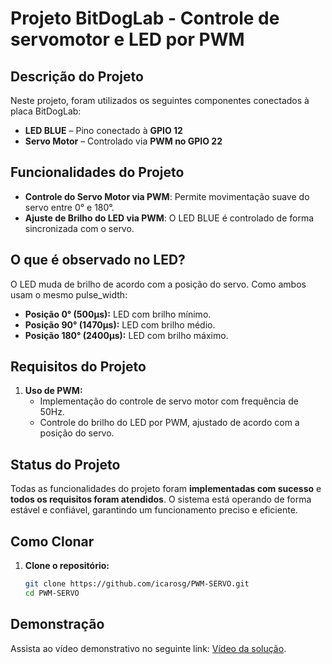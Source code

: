 # Projeto BitDogLab - Controle de servomotor e LED por PWM

## Descrição do Projeto

Neste projeto, foram utilizados os seguintes componentes conectados à placa BitDogLab:

- **LED BLUE** – Pino conectado à **GPIO 12**
- **Servo Motor** – Controlado via **PWM no GPIO 22**

## Funcionalidades do Projeto

- **Controle do Servo Motor via PWM**: Permite movimentação suave do servo entre 0° e 180°.
- **Ajuste de Brilho do LED via PWM**: O LED BLUE é controlado de forma sincronizada com o servo.

## O que é observado no LED?
O LED muda de brilho de acordo com a posição do servo. Como ambos usam o mesmo pulse_width:

- **Posição 0° (500µs):** LED com brilho mínimo.
- **Posição 90° (1470µs):** LED com brilho médio.
- **Posição 180° (2400µs):** LED com brilho máximo.

## Requisitos do Projeto

1. **Uso de PWM:**
   - Implementação do controle de servo motor com frequência de 50Hz.
   - Controle do brilho do LED por PWM, ajustado de acordo com a posição do servo.

## Status do Projeto

Todas as funcionalidades do projeto foram **implementadas com sucesso** e **todos os requisitos foram atendidos**. O sistema está operando de forma estável e confiável, garantindo um funcionamento preciso e eficiente.

## Como Clonar

1. **Clone o repositório:**
   ```bash
   git clone https://github.com/icarosg/PWM-SERVO.git
   cd PWM-SERVO
   ```

## **Demonstração**

Assista ao vídeo demonstrativo no seguinte link: [Vídeo da solução](https://youtu.be/RaYNkYx26Ik).
